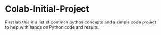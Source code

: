 # Colab-Initial-Project
First lab
this is a list of common python concepts and a simple code project to help with hands on Python code and results.
